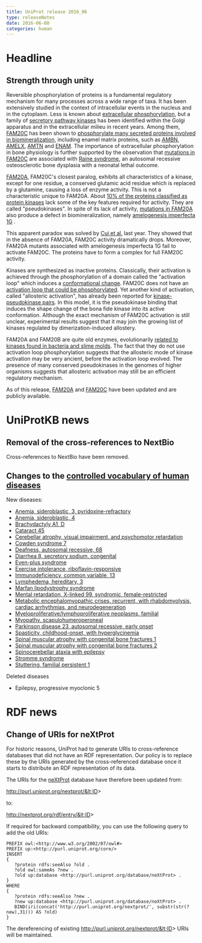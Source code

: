 ```yaml
---
title: UniProt release 2016_06
type: releaseNotes
date: 2016-06-08
categories: human
---
```


# Headline

## Strength through unity

Reversible phosphorylation of proteins is a fundamental regulatory mechanism for many processes across a wide range of taxa. It has been extensively studied in the context of intracellular events in the nucleus and in the cytoplasm. Less is known about [extracellular phosphorylation](https://www.ncbi.nlm.nih.gov/pubmed/18702456,19824718,19941383,20659418,21299198), but a family of [secretory pathway kinases](https://www.ncbi.nlm.nih.gov/pubmed/18635802,22582013,25171405) has been identified within the Golgi apparatus and in the extracellular milieu in recent years. Among them, [FAM20C](https://www.uniprot.org/uniprotkb?query=gene:FAM20C+AND+reviewed:true) has been shown to [phosphorylate many secreted proteins involved in biomineralization](https://www.ncbi.nlm.nih.gov/pubmed/22582013,25789606), including enamel matrix proteins, such as [AMBN](https://www.uniprot.org/uniprotkb?query=gene:AMBN+AND+reviewed:true), [AMELX](https://www.uniprot.org/uniprotkb?query=gene:AMELX+AND+reviewed:true), [AMTN](https://www.uniprot.org/uniprotkb?query=gene:AMTN+AND+reviewed:true) and [ENAM](https://www.uniprot.org/uniprotkb?query=gene:ENAM+AND+reviewed:true). The importance of extracellular phosphorylation in bone physiology is further supported by the observation that [mutations in FAM20C](https://www.uniprot.org/uniprotkb/Q8IXL6#pathology_and_biotech) are associated with [Raine syndrome](https://www.uniprot.org/diseases/DI-02244), an autosomal recessive osteosclerotic bone dysplasia with a neonatal lethal outcome.

[FAM20A](https://www.uniprot.org/uniprotkb?query=gene:FAM20A+AND+reviewed:true), FAM20C's closest paralog, exhibits all characteristics of a kinase, except for one residue, a conserved glutamic acid residue which is replaced by a glutamine, causing a loss of enzyme activity. This is not a characteristic unique to FAM20A. About [10% of the proteins classified as protein kinases](https://www.ncbi.nlm.nih.gov/pubmed/24567368) lack some of the key features required for activity. They are called "pseudokinases". In spite of its lack of activity, [mutations in FAM20A](https://www.uniprot.org/uniprotkb/Q96MK3#pathology_and_biotech) also produce a defect in biomineralization, namely [amelogenesis imperfecta 1G](https://www.uniprot.org/diseases/DI-04208) .

This apparent paradox was solved by [Cui et al.](https://www.ncbi.nlm.nih.gov/pubmed/25789606) last year. They showed that in the absence of FAM20A, FAM20C activity dramatically drops. Moreover, FAM20A mutants associated with amelogenesis imperfecta 1G fail to activate FAM20C. The proteins have to form a complex for full FAM20C activity.

Kinases are synthesized as inactive proteins. Classically, their activation is achieved through the phosphorylation of a domain called the "activation loop" which induces a [conformational change](https://www.ncbi.nlm.nih.gov/pubmed/18787129). FAM20C does not have an [activation loop that could be phosphorylated](https://www.ncbi.nlm.nih.gov/pubmed/25946107). Yet another kind of activation, called "allosteric activation", has already been reported for [kinase-pseudokinase pairs](https://www.ncbi.nlm.nih.gov/pubmed/23993095,19892943,19513107,16777603). In this model, it is the pseudokinase binding that induces the shape change of the bona fide kinase into its active conformation. Although the exact mechanism of FAM20C activation is still unclear, experimental results suggest that it may join the growing list of kinases regulated by dimerization-induced allostery.

FAM20A and FAM20B are quite old enzymes, evolutionarily [related to kinases found in bacteria and slime molds](https://www.ncbi.nlm.nih.gov/pubmed/25946107). The fact that they do not use activation loop phosphorylation suggests that the allosteric mode of kinase activation may be very ancient, before the activation loop evolved. The presence of many conserved pseudokinases in the genomes of higher organisms suggests that allosteric activation may still be an efficient regulatory mechanism.

As of this release, [FAM20A](https://www.uniprot.org/uniprotkb?query=gene:FAM20A+AND+reviewed:true) and [FAM20C](https://www.uniprot.org/uniprotkb?query=gene:FAM20C+AND+reviewed:true) have been updated and are publicly available.

# UniProtKB news

## Removal of the cross-references to NextBio

Cross-references to NextBio have been removed.

## Changes to the [controlled vocabulary of human diseases](https://ftp.uniprot.org/pub/databases/uniprot/current_release/knowledgebase/complete/docs/humdisease)

New diseases:

- [Anemia, sideroblastic, 3, pyridoxine-refractory](https://www.uniprot.org/diseases/DI-04678)
- [Anemia, sideroblastic, 4](https://www.uniprot.org/diseases/DI-04677)
- [Brachydactyly A1, D](https://www.uniprot.org/diseases/DI-04670)
- [Cataract 45](https://www.uniprot.org/diseases/DI-04671)
- [Cerebellar atrophy, visual impairment, and psychomotor retardation](https://www.uniprot.org/diseases/DI-04673)
- [Cowden syndrome 7](https://www.uniprot.org/diseases/DI-04679)
- [Deafness, autosomal recessive, 68](https://www.uniprot.org/diseases/DI-04685)
- [Diarrhea 8, secretory sodium, congenital](https://www.uniprot.org/diseases/DI-04683)
- [Even-plus syndrome](https://www.uniprot.org/diseases/DI-04676)
- [Exercise intolerance, riboflavin-responsive](https://www.uniprot.org/diseases/DI-04667)
- [Immunodeficiency, common variable, 13](https://www.uniprot.org/diseases/DI-04688)
- [Lymphedema, hereditary, 3](https://www.uniprot.org/diseases/DI-04669)
- [Marfan lipodystrophy syndrome](https://www.uniprot.org/diseases/DI-04689)
- [Mental retardation, X-linked 99, syndromic, female-restricted](https://www.uniprot.org/diseases/DI-04666)
- [Metabolic encephalomyopathic crises, recurrent, with rhabdomyolysis, cardiac arrhythmias, and neurodegeneration](https://www.uniprot.org/diseases/DI-04674)
- [Myeloproliferative/lymphoproliferative neoplasms, familial](https://www.uniprot.org/diseases/DI-04687)
- [Myopathy, scapulohumeroperoneal](https://www.uniprot.org/diseases/DI-04672)
- [Parkinson disease 23, autosomal recessive, early onset](https://www.uniprot.org/diseases/DI-04668)
- [Spasticity, childhood-onset, with hyperglycinemia](https://www.uniprot.org/diseases/DI-04680)
- [Spinal muscular atrophy with congenital bone fractures 1](https://www.uniprot.org/diseases/DI-04681)
- [Spinal muscular atrophy with congenital bone fractures 2](https://www.uniprot.org/diseases/DI-04682)
- [Spinocerebellar ataxia with epilepsy](https://www.uniprot.org/diseases/DI-04684)
- [Stromme syndrome](https://www.uniprot.org/diseases/DI-04686)
- [Stuttering, familial persistent 1](https://www.uniprot.org/diseases/DI-04675)

Deleted diseases

- Epilepsy, progressive myoclonic 5

# RDF news

## Change of URIs for neXtProt

For historic reasons, UniProt had to generate URIs to cross-reference databases that did not have an RDF representation. Our policy is to replace these by the URIs generated by the cross-referenced database once it starts to distribute an RDF representation of its data.

The URIs for the [neXtProt](http://www.nextprot.org/) database have therefore been updated from:

http://purl.uniprot.org/nextprot/&lt;ID&gt;

to:

http://nextprot.org/rdf/entry/&lt;ID&gt;

If required for backward compatibility, you can use the following query to add the old URIs:

    PREFIX owl:<http://www.w3.org/2002/07/owl#>
    PREFIX up:<http://purl.uniprot.org/core/>
    INSERT
    {
       ?protein rdfs:seeAlso ?old .
       ?old owl:sameAs ?new .
       ?old up:database <http://purl.uniprot.org/database/neXtProt> .
    }
    WHERE
    {
       ?protein rdfs:seeAlso ?new .
       ?new up:database <http://purl.uniprot.org/database/neXtProt> .
       BIND(iri(concat('http://purl.uniprot.org/nextprot/', substr(str(?new),31))) AS ?old)
    }

The dereferencing of existing http://purl.uniprot.org/nextprot/&lt;ID&gt; URIs will be maintained.
